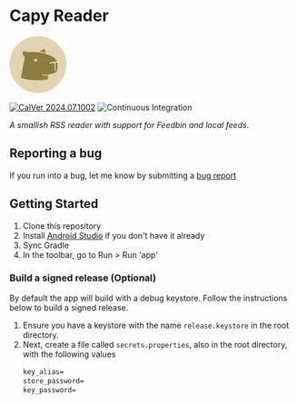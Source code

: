 # Capy Reader

<img src="./site/capy.png" width="100px">

[![CalVer 2024.07.1002][img_version]][url_version] ![Continuous Integration](https://github.com/jocmp/capyreader/actions/workflows/ci.yml/badge.svg)

_A smallish RSS reader with support for Feedbin and local feeds._

<!-- [Download on Google Play][google_play_link] -->

## Reporting a bug

If you run into a bug, let me know by submitting a [bug report](https://github.com/jocmp/capyreader/issues/new?labels=bug&template=bug_report.yml)

## Getting Started

1. Clone this repository
2. Install [Android Studio](https://developer.android.com/studio) if you don't have it already
3. Sync Gradle
4. In the toolbar, go to Run > Run 'app'

### Build a signed release (Optional)

By default the app will build with a debug keystore. Follow the instructions below to build a signed release.

1. Ensure you have a keystore with the name `release.keystore` in the root directory.
2. Next, create a file called `secrets.properties`, also in the root directory, with the following values
    ```properties
    key_alias=
    store_password=
    key_password=
    ```


[img_version]: https://img.shields.io/static/v1.svg?label=CalVer&message=2024.07.1002&color=blue
[url_version]: https://github.com/jocmp/capyreader
[google_play_link]: https://example.com
